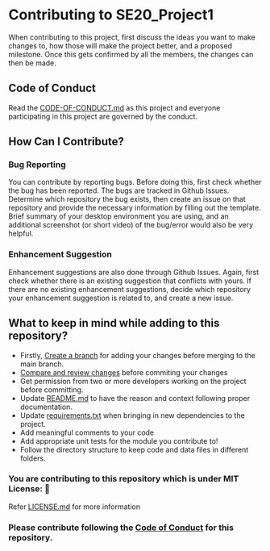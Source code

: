 # Contributing to SE20_Project1
When contributing to this project, first discuss the ideas you want to make changes to, how those will make the project better, and a proposed milestone. Once this gets confirmed by all the members, the changes can then be made. 

## Code of Conduct
Read the [CODE-OF-CONDUCT.md](https://github.com/pranav2595/SE20_Project1/blob/master/CODE_OF_CONDUCT.md) as this project and everyone participating in this project are governed by the conduct. 

## How Can I Contribute? 
### Bug Reporting
You can contribute by reporting bugs. Before doing this, first check whether the bug has been reported. The bugs are tracked in Github Issues. Determine which repository the bug exists, then create an issue on that repository and provide the necessary information by filling out the template. Brief summary of your desktop environment you are using, and an additional screenshot (or short video) of the bug/error would also be very helpful. 

### Enhancement Suggestion
Enhancement suggestions are also done through Github Issues. Again, first check whether there is an existing suggestion that conflicts with yours. If there are no existing enhancement suggestions, decide which repository your enhancement suggestion is related to, and create a new issue. 

## What to keep in mind while adding to this repository?

- Firstly, [Create a branch](https://docs.github.com/en/github/collaborating-with-issues-and-pull-requests/creating-and-deleting-branches-within-your-repository) for adding your changes before merging to the main branch.
- [Compare and review changes](https://docs.github.com/en/github/committing-changes-to-your-project/viewing-and-comparing-commits) before commiting your changes
- Get permission from two or more developers working on the project before committing.
- Update [README.md](https://github.com/pranav2595/SE20_Project1/blob/master/README.md) to have the reason and context following proper documentation.
- Update [requirements.txt](https://github.com/pranav2595/SE20_Project1/blob/master/requirements.txt) when bringing in new dependencies to the project.
- Add meaningful comments to your code 
- Add appropriate unit tests for the module you contribute to!
- Follow the directory structure to keep code and data files in different folders.



### You are contributing to this repository which is under MIT License: 🏅
Refer [LICENSE.md](https://github.com/pranav2595/SE20_Project1/blob/master/LICENSE.MD) for more information

### Please contribute following the [Code of Conduct](https://github.com/pranav2595/SE20_Project1/blob/master/CODE_OF_CONDUCT.md) for this repository.

